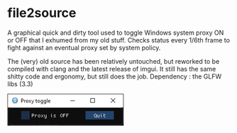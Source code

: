# file2source
A graphical quick and dirty tool used to toggle Windows system proxy ON or OFF that I exhumed from my old stuff. Checks status every 1/6th frame to fight against an eventual proxy set by system policy.

The (very) old source has been relatively untouched, but reworked to be compiled with clang and the latest release of imgui.
It still has the same shitty code and ergonomy, but still does the job.
Dependency : the GLFW libs (3.3)

![Screenshot](data/screenshot.png)
